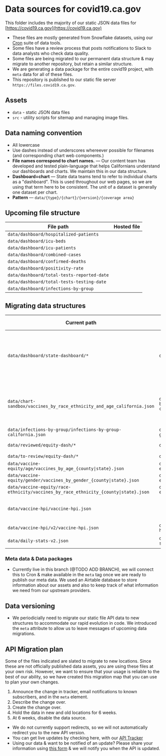 # Data sources for covid19.ca.gov

This folder includes the majority of our static JSON data files for [https://covid19.ca.gov](https://covid19.ca.gov)

* These files are mostly generated from Snowflake datasets, using our [Cron](https://github.com/cagov/Cron) suite of data tools.
* Some files have a review process that posts notifications to Slack to data analysts who check data quality.
* Some files are being migrated to our permanent data structure & may migrate to another repository, but retain a similar structure.
* We are generating a data package for the entire covid19 project, with `meta` data for all of these files.
* This repository is published to our static file server `https://files.covid19.ca.gov`.

## Assets

* `data` - static JSON data files
* `src` - utility scripts for sitemap and managing image files.

## Data naming convention
* All lowercase 
* Use dashes instead of underscores whereever possible for filenames (and corresponding chart web components.)
* **File names correspond to chart names.** — Our content team has developed and tested plain-language that helps Californians understand our dashboards and charts. We maintain this in our data structure.
* **Dashboard=chart** — State data teams tend to refer to individual charts as a "dashboard". This is used throughout our web pages, so we are using that term here to be consistent. The unit of a dataset is generally one dataset per chart.
* **Pattern** — `data/{type}/{chart}/{version}/{coverage area}`

## Upcoming file structure

| File path | Hosted file |
| -- | -- |
|`data/dashboard/hospitalized-patients` | |
|`data/dashboard/icu-beds` | |
|`data/dashboard/icu-patients` | |
|`data/dashboard/combined-cases` | |
|`data/dashboard/confirmed-deaths` | |
|`data/dashboard/positivity-rate` | |
|`data/dashboard/total-tests-reported-date` | |
|`data/dashboard/total-tests-testing-date` | |
|`data/dashboard/infections-by-group` | |

## Migrating data structures

| Current path | Future file path | Creation date | Removal date | Description |
| --- | --- | --- | --- | --- | 
|`data/dashboard/state-dashboard/*` | `data/dashboard/*` | March 30, 2021 | Unscheduled | Move all charts to single dashboard folder, where the child folders are datasets for charts. |
|`data/chart-sandbox/vaccines_by_race_ethnicity_and_age_california.json` | `data/dashboard/sandbox/v1/vaccines-by-race-ethnicity-and-age-california.json` | Unscheduled | Unscheduled | @TODO confirm if this is used by our staging charts, and if so move to dashboard folder. |
|`data/infections-by-group/infections-by-group-california.json` | `data/dashboard/infections-by-group/v1/california.json` | Unscheduled | Unscheduled | |
|`data/reviewed/equity-dash/*` | `data/equity-dash/v2/reviewed/*` | Unscheduled | Unscheduled | Not changing file structure |
|`data/to-review/equity-dash/*` | `data/equity-dash/v2/reviewed/*` | Unscheduled | Unscheduled |
|`data/vaccine-equity/age/vaccines_by_age_{county\|state}.json` | `data/dashboard/vaccine-equity/v2/age/{county\|state}.json` | Unscheduled | Unscheduled | |
|`data/vaccine-equity/gender/vaccines_by_gender_{county\|state}.json` | `data/dashboard/vaccine-equity/v2/gender/{county\|state}.json` | Unscheduled | Unscheduled | |
|`data/vaccine-equity/race-ethnicity/vaccines_by_race_ethnicity_{county\|state}.json` | `data/dashboard/vaccine-equity/race-ethnicity/v2/{county\|state}.json`| Unscheduled | Unscheduled | |
|`data/vaccine-hpi/vaccine-hpi.json` |  | Unscheduled | Unscheduled | Will remove v1 after scheduled announcement. |
|`data/vaccine-hpi/v2/vaccine-hpi.json` | `data/dashboard/vaccine-hpi/v2/california.json` | Unscheduled | Unscheduled | |
|`data/daily-stats-v2.json` | `data/stats/v2/covid19-daily-stats.json` | Unscheduled | Unscheduled | @TODO Confirm |

### Meta data & Data packages

* Currently live in this branch (@TODO ADD BRANCH), we will connect this to Cron & make available in the `meta` tag once we are ready to publish our meta data. We used an Airtable database to store information about our assets and also to keep track of what information we need from our upstream providers. 

## Data versioning

* We periodicially need to migrate our static file API data to new structures to accommodate our rapid evolution in code. We introduced the `meta` attribute to allow us to leave messages of upcoming data migrations. 

## API Migration plan

Some of the files indicated are slated to migrate to new locations. Since these are not officially published data assets, you are using these files at your own risk. However, we want to ensure that your usage is reliable to the best of our ability, so we have created this migration map that you can use to plan your own changes.

1. Announce the change in tracker, email notifications to known subscribers, and in the `meta` element.
2. Describe the change over.
3. Create the change over.
4. Hold the data in new and old locations for 6 weeks.
5. At 6 weeks, disable the data source.

* We do not currently support redirects, so we will not automatically redirect you to the new API version.
* You can get live updates by checking here, with our [API Tracker](#@TODO)
* Using our data & want to be notified of an update? Please share your information using [this form](#@TODO) & we will notify you when the API is updated.

